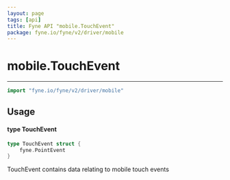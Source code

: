 ```yaml
---
layout: page
tags: [api]
title: Fyne API "mobile.TouchEvent"
package: fyne.io/fyne/v2/driver/mobile
---
```


# mobile.TouchEvent
---
```go
import "fyne.io/fyne/v2/driver/mobile"
```

## Usage

#### type TouchEvent

```go
type TouchEvent struct {
	fyne.PointEvent
}
```

TouchEvent contains data relating to mobile touch events
